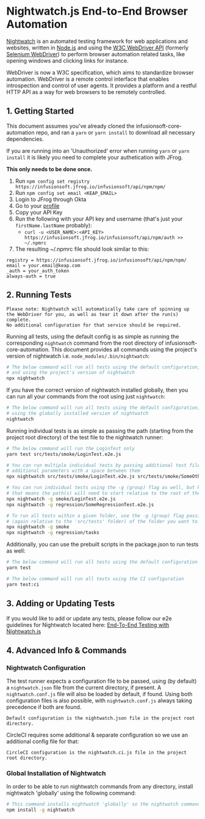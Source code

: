 # Nightwatch.js End-to-End Browser Automation

[Nightwatch](http://nightwatchjs.org/) is an automated testing framework for web applications and websites, written in [Node.js](https://nodejs.org/en/) and using the [W3C WebDriver API](https://www.w3.org/TR/webdriver/) (formerly [Selenium WebDriver](https://github.com/SeleniumHQ/selenium/wiki/JsonWireProtocol)) to perform browser automation related tasks, like opening windows and clicking links for instance.

WebDriver is now a W3C specification, which aims to standardize browser automation. WebDriver is a remote control interface that enables introspection and control of user agents. It provides a platform and a restful HTTP API as a way for web browsers to be remotely controlled.

## 1. Getting Started

This document assumes you've already cloned the infusionsoft-core-automation repo, and ran a `yarn` or `yarn install` to download all necessary dependencies.

If you are running into an 'Unauthorized' error when running `yarn` or `yarn install` it is likely you need to complete your authetication with JFrog.

**This only needs to be done once.**

1. Run `npm config set registry https://infusionsoft.jfrog.io/infusionsoft/api/npm/npm/`
2. Run `npm config set email <KEAP_EMAIL>`
3. Login to JFrog through Okta
4. Go to your [profile](https://infusionsoft.jfrog.io/infusionsoft/webapp/#/profile)
5. Copy your API Key
6. Run the following with your API key and username (that's just your `firstName.lastName` probably):
    * ```curl -u <USER_NAME>:<API_KEY> https://infusionsoft.jfrog.io/infusionsoft/api/npm/auth >> ~/.npmrc```
7. The resulting ~/.npmrc file should look similar to this:

```
registry = https://infusionsoft.jfrog.io/infusionsoft/api/npm/npm/
email = your.email@keap.com
_auth = your_auth_token
always-auth = true
```

## 2. Running Tests

```
Please note: Nightwatch will automatically take care of spinning up
the WebDriver for you, as well as tear it down after the run(s) complete.
No additional configuration for that service should be required.
```

Running all tests, using the default config is as simple as running the corresponding `nightwatch` command from the root directory of infusionsoft-core-automation. This document provides all commands using the project's version of nightwatch i.e. `node_modules/.bin/nightwatch`:
``` bash
# The below command will run all tests using the default configuration,
# and using the project's version of nightwatch
npx nightwatch
```

If you have the correct version of nightwatch installed globally, then you can run all your commands from the root using just `nightwatch`:
``` bash
# The below command will run all tests using the default configuration,
# using the globally installed version of nightwatch
nightwatch
```

Running individual tests is as simple as passing the path (starting from the project root directory) of the test file to the nightwatch runner:
``` bash
# The below command will run the LoginTest only
yarn test src/tests/smoke/LoginTest.e2e.js

# You can run multiple individual tests by passing additional test file paths as
# additional parameters with a space between them
npx nightwatch src/tests/smoke/LoginTest.e2e.js src/tests/smoke/SomeOtherTest.e2e.js

# You can run individual tests using the -g (group) flag as well, but keep in mind
# that means the path(s) will need to start relative to the root of the 'src/tests' folder
npx nightwatch -g smoke/LoginTest.e2e.js
npx nightwatch -g regression/SomeRegressionTest.e2e.js

# To run all tests within a given folder, use the -g (group) flag passing just the path
# (again relative to the 'src/tests' folder) of the folder you want to run
npx nightwatch -g smoke
npx nightwatch -g regression/tasks
```

Additionally, you can use the prebuilt scripts in the package.json to run tests as well:
``` bash
# The below command will run all tests using the default configuration
yarn test

# The below command will run all tests using the CI configuration
yarn test:ci
```

## 3. Adding or Updating Tests

If you would like to add or update any tests, please follow our e2e guidelines for Nightwatch located here: [End-To-End Testing with Nightwatch.js](https://github.com/infusionsoft/engineering-handbook/blob/master/coding-guidelines/front-end-web/e2e-testing-with-nightwatch.md)

## 4. Advanced Info & Commands

### Nightwatch Configuration

The test runner expects a configuration file to be passed, using (by default) a `nightwatch.json` file from the current directory, if present. A `nightwatch.conf.js` file will also be loaded by default, if found. Using both configuration files is also possible, with `nightwatch.conf.js` always taking precedence if both are found.

```
Default configuration is the nightwatch.json file in the project root directory.
```

CircleCI requires some additional & separate configuration so we use an additional config file for that:

```
CircleCI configuration is the nightwatch.ci.js file in the project root directory.
```

### Global Installation of Nightwatch

In order to be able to run nightwatch commands from any directory, install nightwatch 'globally' using the following command:

``` bash
# This command installs nightwatch 'globally' so the nightwatch commands can be ran from any directory.
npm install -g nightwatch
```

